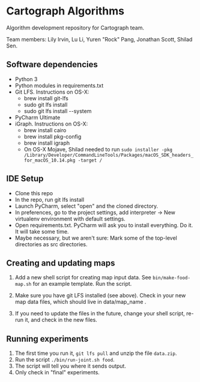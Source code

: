 # Cartograph Algorithms
Algorithm development repository for Cartograph team.

Team members: Lily Irvin, Lu Li, Yuren "Rock" Pang, Jonathan Scott, Shilad Sen.

## Software dependencies

* Python 3
* Python modules in requirements.txt
* Git LFS. Instructions on OS-X:
   * brew install git-lfs
   * sudo git lfs install
   * sudo git lfs install --system
* PyCharm Ultimate
* iGraph. Instructions on OS-X:
    * brew install cairo
    * brew install pkg-config
    * brew install igraph
    * On OS-X Mojave, Shilad needed to run `sudo installer -pkg /Library/Developer/CommandLineTools/Packages/macOS_SDK_headers_for_macOS_10.14.pkg -target /`

## IDE Setup

* Clone this repo
* In the repo, run git lfs install
* Launch PyCharm, select "open" and the cloned directory.
* In preferences, go to the project settings, add interpreter -> New virtualenv environment with default settings.
* Open requirements.txt. PyCharm will ask you to install everything. Do it. It will take some time.
* Maybe necessary, but we aren't sure: Mark some of the top-level directories as src directories.

## Creating and updating maps

1. Add a new shell script for creating map input data. 
See `bin/make-food-map.sh` for an example template. Run the script.

2. Make sure you have git LFS installed (see above).
 Check in your new map data files, which should live in data/map_name .
 
3. If you need to update the files in the future, change your shell script, re-run it, and check in the new files.  


## Running experiments

1. The first time you run it,  `git lfs pull` and unzip the file `data.zip`. 
2. Run the script `./bin/run-joint.sh food`.
3. The script will tell you where it sends output.
4. Only check in "final" experiments.
